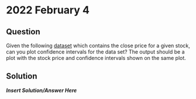 # 2022 February 4

## Question
Given the following [dataset](https://docs.google.com/spreadsheets/d/1bnH0kuszJRahC7i9QmbXfqVM4V-8h5ya5YtXWYK0M8c/edit#gid=495076775) which contains the close price for a given stock, can you plot confidence intervals for the data set? The output should be a plot with the stock price and confidence intervals shown on the same plot. 

## Solution
***Insert Solution/Answer Here***